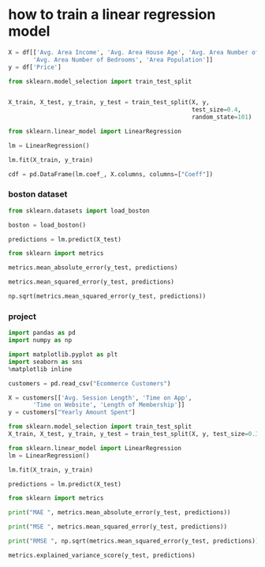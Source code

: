 # how to train a linear regression model

```python
X = df[['Avg. Area Income', 'Avg. Area House Age', 'Avg. Area Number of Rooms',
       'Avg. Area Number of Bedrooms', 'Area Population']]
y = df['Price']       
```

```python
from sklearn.model_selection import train_test_split


X_train, X_test, y_train, y_test = train_test_split(X, y, 
                                                    test_size=0.4, 
                                                    random_state=101)
```

```python
from sklearn.linear_model import LinearRegression

lm = LinearRegression()
```

```python
lm.fit(X_train, y_train)
```


```python
cdf = pd.DataFrame(lm.coef_, X.columns, columns=["Coeff"])
```

### boston dataset

```python
from sklearn.datasets import load_boston
```

```python
boston = load_boston()
```

```python
predictions = lm.predict(X_test)
```

```python
from sklearn import metrics
```

```python
metrics.mean_absolute_error(y_test, predictions)
```

```python
metrics.mean_squared_error(y_test, predictions)
```

```python
np.sqrt(metrics.mean_squared_error(y_test, predictions))
```

### project

```python
import pandas as pd
import numpy as np

import matplotlib.pyplot as plt
import seaborn as sns
%matplotlib inline
```

```python
customers = pd.read_csv("Ecommerce Customers")
```

```python
X = customers[['Avg. Session Length', 'Time on App',
       'Time on Website', 'Length of Membership']]
y = customers["Yearly Amount Spent"]
```

```python
from sklearn.model_selection import train_test_split
X_train, X_test, y_train, y_test = train_test_split(X, y, test_size=0.3, random_state=101)
```

```python
from sklearn.linear_model import LinearRegression
lm = LinearRegression()
```

```python
lm.fit(X_train, y_train)
```

```python
predictions = lm.predict(X_test)
```

```python
from sklearn import metrics
```

```python
print("MAE ", metrics.mean_absolute_error(y_test, predictions))
```

```python
print("MSE ", metrics.mean_squared_error(y_test, predictions))
```

```python
print("RMSE ", np.sqrt(metrics.mean_squared_error(y_test, predictions)))
```

```python
metrics.explained_variance_score(y_test, predictions)
```